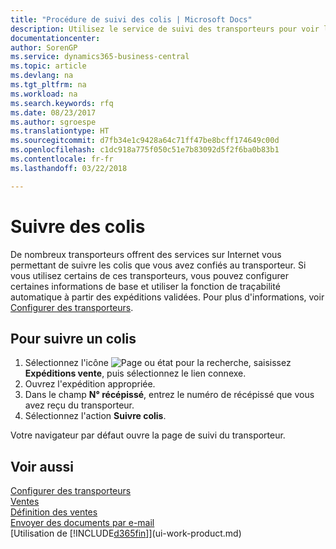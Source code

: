 ```yaml
---
title: "Procédure de suivi des colis | Microsoft Docs"
description: Utilisez le service de suivi des transporteurs pour voir la progression d'une livraison.
documentationcenter: 
author: SorenGP
ms.service: dynamics365-business-central
ms.topic: article
ms.devlang: na
ms.tgt_pltfrm: na
ms.workload: na
ms.search.keywords: rfq
ms.date: 08/23/2017
ms.author: sgroespe
ms.translationtype: HT
ms.sourcegitcommit: d7fb34e1c9428a64c71ff47be8bcff174649c00d
ms.openlocfilehash: c1dc918a775f050c51e7b83092d5f2f6ba0b83b1
ms.contentlocale: fr-fr
ms.lasthandoff: 03/22/2018

---
```

# <a name="track-packages"></a>Suivre des colis
De nombreux transporteurs offrent des services sur Internet vous permettant de suivre les colis que vous avez confiés au transporteur. Si vous utilisez certains de ces transporteurs, vous pouvez configurer certaines informations de base et utiliser la fonction de traçabilité automatique à partir des expéditions validées. Pour plus d'informations, voir [Configurer des transporteurs](sales-how-to-set-up-shipping-agents.md).

## <a name="to-track-a-package"></a>Pour suivre un colis
1. Sélectionnez l'icône ![Page ou état pour la recherche](media/ui-search/search_small.png "Page ou état pour la recherche"), saisissez **Expéditions vente**, puis sélectionnez le lien connexe.
2. Ouvrez l'expédition appropriée.
3. Dans le champ **N° récépissé**, entrez le numéro de récépissé que vous avez reçu du transporteur.
4. Sélectionnez l'action **Suivre colis**.

Votre navigateur par défaut ouvre la page de suivi du transporteur.

## <a name="see-also"></a>Voir aussi
[Configurer des transporteurs](sales-how-to-set-up-shipping-agents.md)  
[Ventes](sales-manage-sales.md)  
[Définition des ventes](sales-setup-sales.md)  
[Envoyer des documents par e-mail](ui-how-send-documents-email.md)  
[Utilisation de [!INCLUDE[d365fin](includes/d365fin_md.md)]](ui-work-product.md)

